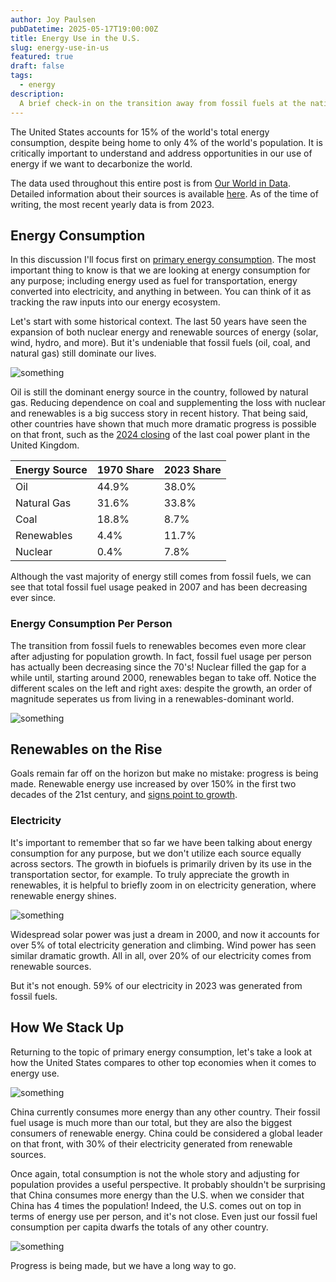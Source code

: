 ```yaml
---
author: Joy Paulsen
pubDatetime: 2025-05-17T19:00:00Z
title: Energy Use in the U.S.
slug: energy-use-in-us
featured: true
draft: false
tags:
  - energy
description:
  A brief check-in on the transition away from fossil fuels at the national level
---
```


<!-- ## Table of Contents -->


<!-- ## Energy -->

The United States accounts for 15% of the world's total energy consumption, despite being home to only 4% of the world's population. It is critically important to understand and address opportunities in our use of energy if we want to decarbonize the world.

The data used throughout this entire post is from [Our World in Data](https://ourworldindata.org/energy). Detailed information about their sources is available [here](https://github.com/owid/energy-data). As of the time of writing, the most recent yearly data is from 2023.

## Energy Consumption

In this discussion I'll focus first on [primary energy consumption](https://www.eia.gov/tools/glossary/index.php?id=Primary%20energy). The most important thing to know is that we are looking at energy consumption for any purpose; including energy used as fuel for transportation, energy converted into electricity, and anything in between. You can think of it as tracking the raw inputs into our energy ecosystem.

Let's start with some historical context. The last 50 years have seen the expansion of both nuclear energy and renewable sources of energy (solar, wind, hydro, and more). But it's undeniable that fossil fuels (oil, coal, and natural gas) still dominate our lives.

![something](@assets/blog/energy-use-in-us/energy_use.png)

Oil is still the dominant energy source in the country, followed by natural gas. Reducing dependence on coal and supplementing the loss with nuclear and renewables is a big success story in recent history. That being said, other countries have shown that much more dramatic progress is possible on that front, such as the [2024 closing](https://www.technologyreview.com/2024/09/30/1104591/uk-coal-global-shutdown/) of the last coal power plant in the United Kingdom.

| Energy Source | 1970 Share    | 2023 Share   |
| --- | --- | --- |
| Oil | 44.9% | 38.0% |
| Natural Gas | 31.6% | 33.8% |
| Coal | 18.8% | 8.7% |
| Renewables | 4.4% | 11.7% |
| Nuclear | 0.4% | 7.8% |

Although the vast majority of energy still comes from fossil fuels, we can see that total fossil fuel usage peaked in 2007 and has been decreasing ever since.

### Energy Consumption Per Person

The transition from fossil fuels to renewables becomes even more clear after adjusting for population growth. In fact, fossil fuel usage per person has actually been decreasing since the 70's! Nuclear filled the gap for a while until, starting around 2000, renewables began to take off. Notice the different scales on the left and right axes: despite the growth, an order of magnitude seperates us from living in a renewables-dominant world.

![something](@assets/blog/energy-use-in-us/ff_vs_renewables.png)


## Renewables on the Rise

Goals remain far off on the horizon but make no mistake: progress is being made. Renewable energy use increased by over 150% in the first two decades of the 21st century, and [signs point to growth](https://www.carbonbrief.org/wind-and-solar-are-fastest-growing-electricity-sources-in-history/).

### Electricity

It's important to remember that so far we have been talking about energy consumption for any purpose, but we don't utilize each source equally across sectors. The growth in biofuels is primarily driven by its use in the transportation sector, for example. To truly appreciate the growth in renewables, it is helpful to briefly zoom in on electricity generation, where renewable energy shines.

<!-- ![something](@assets/blog/energy-use-in-us/renewable_electricity_growth.png) -->
![something](@assets/blog/energy-use-in-us/renewable_electricity.png)

Widespread solar power was just a dream in 2000, and now it accounts for over 5% of total electricity generation and climbing. Wind power has seen similar dramatic growth. All in all, over 20% of our electricity comes from renewable sources.

But it's not enough. 59% of our electricity in 2023 was generated from fossil fuels.


## How We Stack Up

Returning to the topic of primary energy consumption, let's take a look at how the United States compares to other top economies when it comes to energy use.

![something](@assets/blog/energy-use-in-us/energy_use_country_2023.png)

China currently consumes more energy than any other country. Their fossil fuel usage is much more than our total, but they are also the biggest consumers of renewable energy. China could be considered a global leader on that front, with 30% of their electricity generated from renewable sources.

Once again, total consumption is not the whole story and adjusting for population provides a useful perspective. It probably shouldn't be surprising that China consumes more energy than the U.S. when we consider that China has 4 times the population! Indeed, the U.S. comes out on top in terms of energy use per person, and it's not close. Even just our fossil fuel consumption per capita dwarfs the totals of any other country.

![something](@assets/blog/energy-use-in-us/energy_use_country_capita_2023.png)


Progress is being made, but we have a long way to go.


